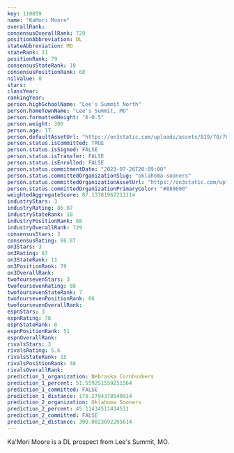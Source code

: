 ```yaml
---
key: 110859
name: "KaMori Moore"
overallRank: 
consensusOverallRank: 729
positionAbbreviation: DL
stateAbbreviation: MO
stateRank: 11
positionRank: 79
consensusStateRank: 10
consensusPositionRank: 68
nilValue: 0
stars: 
classYear: 
rankingYear: 
person.highSchoolName: "Lee's Summit North"
person.homeTownName: "Lee's Summit, MO"
person.formattedHeight: "6-0.5"
person.weight: 300
person.age: 17
person.defaultAssetUrl: "https://on3static.com/uploads/assets/819/70/70819.jpg"
person.status.isCommitted: TRUE
person.status.isSigned: FALSE
person.status.isTransfer: FALSE
person.status.isEnrolled: FALSE
person.status.commitmentDate: "2023-07-26T20:09:00"
person.status.committedOrganizationSlug: "oklahoma-sooners"
person.status.committedOrganizationAssetUrl: "https://on3static.com/uploads/assets/126/208/208126.svg"
person.status.committedOrganizationPrimaryColor: "#880000"
weightedAggregateScore: 87.13781967213114
industryStars: 3
industryRating: 86.87
industryStateRank: 10
industryPositionRank: 68
industryOverallRank: 729
consensusStars: 3
consensusRating: 86.87
on3Stars: 3
on3Rating: 87
on3StateRank: 11
on3PositionRank: 79
on3OverallRank: 
twofoursevenStars: 3
twofoursevenRating: 88
twofoursevenStateRank: 7
twofoursevenPositionRank: 66
twofoursevenOverallRank: 
espnStars: 3
espnRating: 78
espnStateRank: 8
espnPositionRank: 51
espnOverallRank: 
rivalsStars: 3
rivalsRating: 5.6
rivalsStateRank: 15
rivalsPositionRank: 48
rivalsOverallRank: 
prediction_1_organization: Nebraska Cornhuskers
prediction_1_percent: 51.559251559251564
prediction_1_committed: FALSE
prediction_1_distance: 178.2794378540914
prediction_2_organization: Oklahoma Sooners
prediction_2_percent: 45.11434511434511
prediction_2_committed: FALSE
prediction_2_distance: 300.0023692205614
---
```

Ka'Mori Moore is a DL prospect from Lee's Summit, MO.
